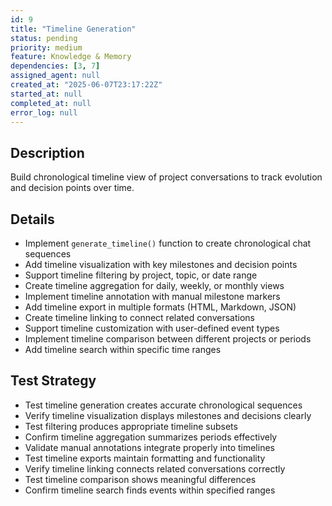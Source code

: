 ```yaml
---
id: 9
title: "Timeline Generation"
status: pending
priority: medium
feature: Knowledge & Memory
dependencies: [3, 7]
assigned_agent: null
created_at: "2025-06-07T23:17:22Z"
started_at: null
completed_at: null
error_log: null
---
```


## Description

Build chronological timeline view of project conversations to track evolution and decision points over time.

## Details

- Implement `generate_timeline()` function to create chronological chat sequences
- Add timeline visualization with key milestones and decision points
- Support timeline filtering by project, topic, or date range
- Create timeline aggregation for daily, weekly, or monthly views
- Implement timeline annotation with manual milestone markers
- Add timeline export in multiple formats (HTML, Markdown, JSON)
- Create timeline linking to connect related conversations
- Support timeline customization with user-defined event types
- Implement timeline comparison between different projects or periods
- Add timeline search within specific time ranges

## Test Strategy

- Test timeline generation creates accurate chronological sequences
- Verify timeline visualization displays milestones and decisions clearly
- Test filtering produces appropriate timeline subsets
- Confirm timeline aggregation summarizes periods effectively
- Validate manual annotations integrate properly into timelines
- Test timeline exports maintain formatting and functionality
- Verify timeline linking connects related conversations correctly
- Test timeline comparison shows meaningful differences
- Confirm timeline search finds events within specified ranges

